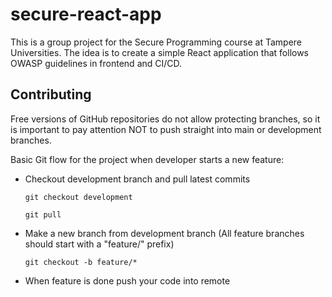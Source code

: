 # secure-react-app
This is a group project for the Secure Programming course at Tampere Universities. The idea is to create a simple React application that follows OWASP guidelines in frontend and CI/CD.

## Contributing

Free versions of GitHub repositories do not allow protecting branches, so it is important to pay attention NOT to push straight into main or development branches.

Basic Git flow for the project when developer starts a new feature:

- Checkout development branch and pull latest commits

  `git checkout development`

  `git pull`

- Make a new branch from development branch (All feature branches should start with a "feature/" prefix)

  `git checkout -b feature/*`

- When feature is done push your code into remote  
